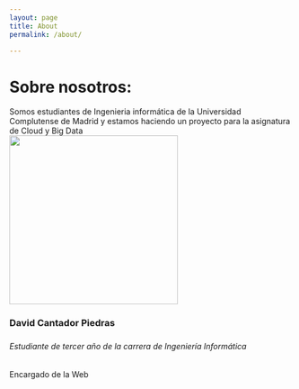 ```yaml
---
layout: page
title: About
permalink: /about/

---
```

<div class="main_tittle">
<h1>Sobre nosotros:</h1>
Somos estudiantes de Ingenieria informática de la Universidad Complutense de Madrid y estamos haciendo un proyecto para la asignatura de Cloud y Big Data
</div>
                        <div class="col-lg-6">
							<div class="chart_img">
								<img class="img-fluid" src="https://begomartinezmr.github.io/spotify-popularity-study-web/_img/Rehis.jpg" alt="" style="height: 300px;">
							</div>
						</div>
                        <div class="col-lg-6">
							<div class="right_side_text">
								<h3>David Cantador Piedras<h3>
								<h6>Estudiante de tercer año de la carrera de Ingeniería Informática</h6>
                                <p>Encargado de la Web</p>
						    </div>
						</div>
